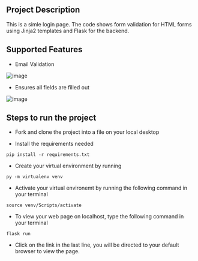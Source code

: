 ## Project Description
This is a simle login page. The code shows form validation for HTML forms using Jinja2 templates and Flask for the backend.

## Supported Features
-   Email Validation
  
![image](https://user-images.githubusercontent.com/49791498/99194498-051cc200-2780-11eb-9e5b-948bd708c201.png)

-   Ensures all fields are filled out
 
![image](https://user-images.githubusercontent.com/49791498/99194556-5cbb2d80-2780-11eb-9814-9eb505aae07d.png)

## Steps to run the project
-   Fork and clone the project into a file on your local desktop

-   Install the requirements needed
```
pip install -r requirements.txt
```
-   Create your virtual environment by running
```
py -m virtualenv venv
```

-   Activate your virtual environemt by running the following command in your terminal
```
source venv/Scripts/activate
```
-   To view your web page on localhost, type the following command in your terminal
```
flask run
```
-   Click on the link in the last line, you will be directed to your default browser to view the page.
